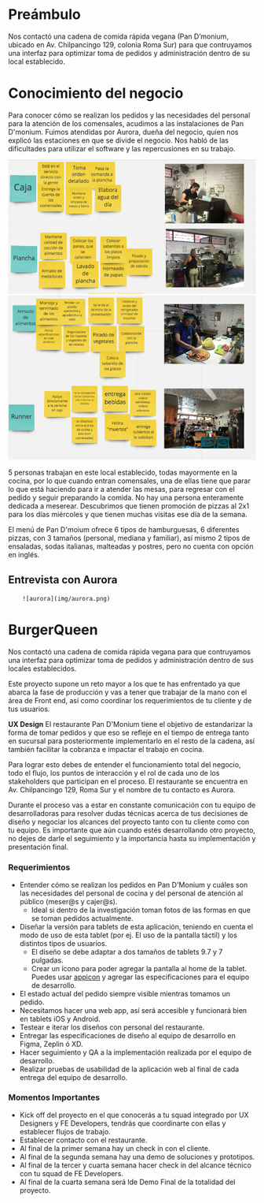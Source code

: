 # Preámbulo

Nos contactó una cadena de comida rápida vegana (Pan D’monium, ubicado en Av. Chilpancingo 129, colonia Roma Sur) para que contruyamos una interfaz para optimizar toma de pedidos y administración dentro de su local establecido.

# Conocimiento del negocio

Para conocer cómo se realizan los pedidos y las necesidades del personal para la atención de los comensales, acudimos a las instalaciones de Pan D'monium. Fuimos atendidas por Aurora, dueña del negocio, quien nos explicó las estaciones en que se divide el negocio. Nos habló de las dificultades para utilizar el software y las repercusiones en su trabajo.

![estaciones1](img/estaciones1.png)
![estaciones2](img/estaciones2.png)

5 personas trabajan en este local establecido, todas mayormente en la cocina, por lo que cuando entran comensales, una de ellas tiene que parar lo que está haciendo para ir a atender las mesas, para regresar con el pedido y seguir preparando la comida. No hay una persona enteramente dedicada a meserear. Descubrimos que tienen promoción de pizzas al 2x1 para los días miércoles y que tienen muchas visitas ese día de la semana.

El menú de Pan D'moium ofrece 6 tipos de hamburguesas, 6 diferentes pizzas, con 3 tamaños (personal, mediana y familiar), así mismo 2 tipos de ensaladas, sodas italianas, malteadas y postres, pero no cuenta con opción en inglés.

## Entrevista con Aurora

        ![aurora](img/aurora.png)







# BurgerQueen

Nos contactó una cadena de comida rápida vegana para que contruyamos una interfaz para optimizar toma de pedidos y administración dentro de sus locales establecidos.

Este proyecto supone un reto mayor a los que te has enfrentado ya que abarca la fase de producción y vas a tener que trabajar de la mano con el área de Front end, así como coordinar los requerimientos de tu cliente y de tus usuarios.

**UX Design**
El restaurante Pan D'Monium tiene el objetivo de estandarizar la forma de tomar pedidos y que eso se refleje en el tiempo de entrega tanto en sucursal para posteriormente implementarlo en el resto de la cadena, así también facilitar la cobranza e impactar el trabajo en cocina.

Para lograr esto debes de entender el funcionamiento total del negocio, todo el flujo, los puntos de interacción y el rol de cada uno de los stakeholders que participan en el proceso.
El restaurante se encuentra en Av. Chilpancingo 129, Roma Sur y el nombre de tu contacto es Aurora.

Durante el proceso vas a estar en constante comunicación con tu equipo de desarrolladoras para resolver dudas técnicas acerca de tus decisiones de diseño y negociar los alcances del proyecto tanto con tu cliente como con tu equipo. Es importante que aún cuando estés desarrollando otro proyecto, no dejes de darle el seguimiento y la importancia hasta su implementación y presentación final.

### Requerimientos

- Entender cómo se realizan los pedidos en Pan D'Monium y cuáles son las necesidades del personal de cocina y del personal de atención al público (meser@s y cajer@s).
  - Ideal si dentro de la investigación toman fotos de las formas en que se toman pedidos actualmente.
- Diseñar la versión para tablets de esta aplicación, teniendo en cuenta el modo de uso de esta tablet (por ej. El uso de la     pantalla táctil) y los distintos tipos de usuarios.
  - El diseño se debe adaptar a dos tamaños de tablets 9.7 y 7 pulgadas.
  - Crear un ícono para poder agregar la pantalla al home de la tablet. Puedes usar [appicon](https://appicon.co/#app-icon) y     agregar las especificaciones para   el equipo de desarrollo.
- El estado actual del pedido siempre visible mientras tomamos un pedido.
- Necesitamos hacer una web app, así será accesible y funcionará bien en tablets iOS y Android.
- Testear e iterar los diseños con personal del restaurante.
- Entregar las especificaciones de diseño al equipo de desarrollo en Figma, Zeplin ó XD.
- Hacer seguimiento y QA a la implementación realizada por el equipo de desarrollo.
- Realizar pruebas de usabilidad de la aplicación web al final de cada entrega del equipo de desarrollo.


### Momentos Importantes

- Kick off del proyecto en el que conocerás a tu squad integrado por UX Designers y FE Developers, tendrás que coordinarte con ellas y establecer flujos de trabajo.
- Establecer contacto con el restaurante.
- Al final de la primer semana hay un check in con el cliente.
- Al final de la segunda semana hay una demo de soluciones y prototipos.
- Al final de la tercer y cuarta semana hacer check in del alcance técnico con tu squad de FE Developers.
- Al final de la cuarta semana será lde Demo Final de la totalidad del proyecto.


